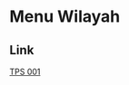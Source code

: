 # Menu Wilayah

## Link

[TPS 001](https://github.com/gigit-pemilu/pemilu-2024-92-papua-barat/tree/main/pileg-dpr/hitung-suara/sub/92-papua-barat/sub/06-teluk-bintuni/sub/12-tuhiba/sub/2003-kucir/sub/001-tps)

